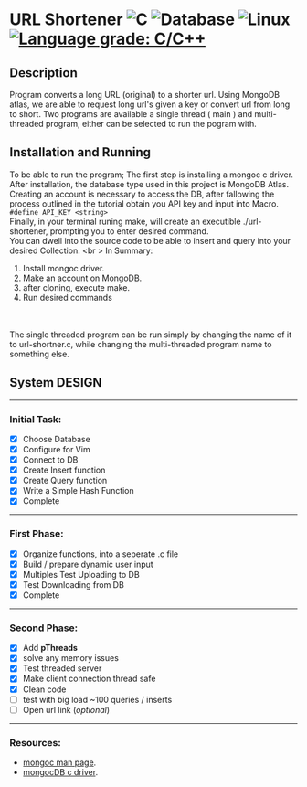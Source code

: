 # URL Shortener ![C](https://img.shields.io/badge/-C-yellow) ![Database](https://img.shields.io/badge/-MongoDB-blue) ![Linux](https://img.shields.io/badge/Linux-Ubuntu-critical) [![Language grade: C/C++](https://img.shields.io/lgtm/grade/cpp/g/Marko-Sanchez/url-shortener.svg?logo=lgtm&logoWidth=18)](https://lgtm.com/projects/g/Marko-Sanchez/url-shortener/context:cpp)

## Description
Program converts a long URL (original) to a shorter url. Using MongoDB atlas, we are able to request long url's given a key or convert url from long to short. Two programs are available a single thread ( main ) and multi-threaded program, either can be selected to run the pogram with. 
## Installation and Running
To be able to run the program; The first step is installing a mongoc c driver. After installation, the database type used in this project is MongoDB Atlas.  <br />
Creating an account is necessary to access the DB, after fallowing the process outlined in the tutorial obtain you API key and input into Macro.  <br />
` #define API_KEY <string> `  <br />
Finally, in your terminal runing make, will create an executible ./url-shortener, prompting you to enter desired command.  <br />
You can dwell into the source code to be able to insert and query into your desired Collection.  <br \>
In Summary:
1. Install mongoc driver.
2. Make an account on MongoDB.
3. after cloning, execute make.
4. Run desired commands
<br />
<br />
The single threaded program can be run simply by changing the name of it to url-shortner.c, while changing the multi-threaded program name to something else.  <br />

## System DESIGN
----
### Initial Task:
- [x] Choose Database
- [x] Configure for Vim
- [x] Connect to DB
- [x] Create Insert function
- [x] Create Query function
- [x] Write a Simple Hash Function
- [x] Complete
----
### First Phase:
- [x] Organize functions, into a seperate .c file
- [x] Build / prepare  dynamic user input
- [x] Multiples Test Uploading to DB 
- [x] Test Downloading from DB
- [x] Complete
---
### Second Phase:
- [x] Add **pThreads**
- [x] solve any memory issues
- [x] Test threaded server
- [x] Make client connection thread safe
- [x] Clean code
- [ ] test with big load ~100 queries / inserts
- [ ] Open url link (*optional*)
---
### Resources:
* [mongoc man page](https://s3.amazonaws.com/mciuploads/mongo-c-driver/man-pages/libbson/latest/index.html).<br />  
* [mongocDB c driver](http://mongoc.org/libmongoc/current/installing.html).
